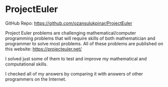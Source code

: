# ProjectEuler
GitHub Repo: https://github.com/ozansulukpinar/ProjectEuler

Project Euler problems are challenging mathematical/computer programming problems that will require skills of both mathematician and programmer to solve most problems. All of these problems are published on this website: https://projecteuler.net/

I solved just  some of them to test  and improve my mathematical and computational skills.

I checked all of my answers by comparing it with answers of other programmers on the Internet.
